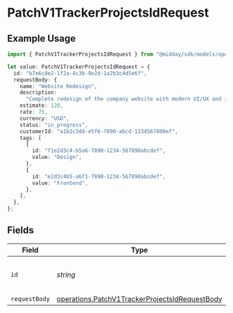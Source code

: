 # PatchV1TrackerProjectsIdRequest

## Example Usage

```typescript
import { PatchV1TrackerProjectsIdRequest } from "@midday/sdk/models/operations";

let value: PatchV1TrackerProjectsIdRequest = {
  id: "b7e6c8e2-1f2a-4c3b-9e2d-1a2b3c4d5e6f",
  requestBody: {
    name: "Website Redesign",
    description:
      "Complete redesign of the company website with modern UI/UX and improved performance",
    estimate: 120,
    rate: 75,
    currency: "USD",
    status: "in_progress",
    customerId: "a1b2c3d4-e5f6-7890-abcd-1234567890ef",
    tags: [
      {
        id: "f1e2d3c4-b5a6-7890-1234-567890abcdef",
        value: "Design",
      },
      {
        id: "e2d3c4b5-a6f1-7890-1234-567890abcdef",
        value: "Frontend",
      },
    ],
  },
};
```

## Fields

| Field                                                                                                            | Type                                                                                                             | Required                                                                                                         | Description                                                                                                      | Example                                                                                                          |
| ---------------------------------------------------------------------------------------------------------------- | ---------------------------------------------------------------------------------------------------------------- | ---------------------------------------------------------------------------------------------------------------- | ---------------------------------------------------------------------------------------------------------------- | ---------------------------------------------------------------------------------------------------------------- |
| `id`                                                                                                             | *string*                                                                                                         | :heavy_check_mark:                                                                                               | N/A                                                                                                              | b7e6c8e2-1f2a-4c3b-9e2d-1a2b3c4d5e6f                                                                             |
| `requestBody`                                                                                                    | [operations.PatchV1TrackerProjectsIdRequestBody](../../models/operations/patchv1trackerprojectsidrequestbody.md) | :heavy_minus_sign:                                                                                               | N/A                                                                                                              |                                                                                                                  |
